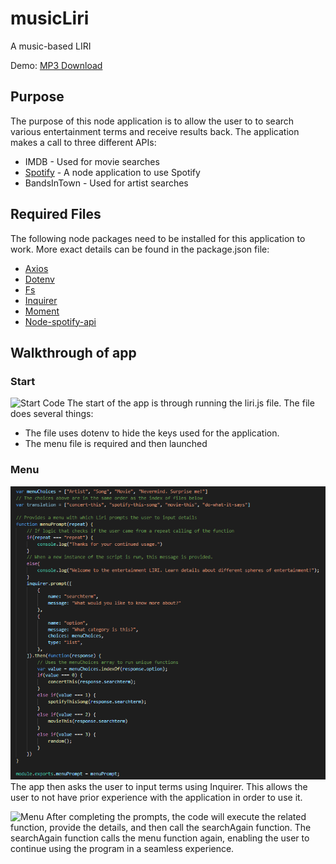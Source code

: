 # musicLiri
A music-based LIRI

Demo: [MP3 Download](https://github.com/calvinshin/musicLiri/blob/master/other%20files/Demo.mp4)

## Purpose ##
The purpose of this node application is to allow the user to to search various entertainment terms and receive results back. The application makes a call to three different APIs: 
* IMDB - Used for movie searches 
* [Spotify](https://www.npmjs.com/package/node-spotify-api) - A node application to use Spotify
* BandsInTown - Used for artist searches

## Required Files ##
The following node packages need to be installed for this application to work. More exact details can be found in the package.json file:
* [Axios](https://www.npmjs.com/package/axios)
* [Dotenv](https://www.npmjs.com/package/dotenv)
* [Fs](https://node.readthedocs.io/en/latest/api/fs/)
* [Inquirer](https://www.npmjs.com/package/inquirer)
* [Moment](https://www.npmjs.com/package/moment)
* [Node-spotify-api](https://www.npmjs.com/package/node-spotify-api)

## Walkthrough of app
### Start ###
![Start Code](/other&20files/Liri.png)
The start of the app is through running the liri.js file. The file does several things:
* The file uses dotenv to hide the keys used for the application. 
* The menu file is required and then launched


### Menu ###
![Menu](/other%20files/MenuCode.png)
The app then asks the user to input terms using Inquirer. This allows the user to not have prior experience with the application in order to use it.

![Menu](/other%20files/Men.png)
After completing the prompts, the code will execute the related function, provide the details, and then call the searchAgain function. The searchAgain function calls the menu function again, enabling the user to continue using the program in a seamless experience.

